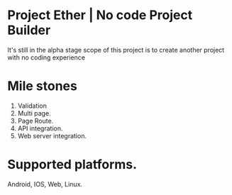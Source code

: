 Project Ether | No code Project Builder
==================

It's still in the alpha stage scope of this project is to create another project with no coding experience

# Mile stones
1. Validation
2. Multi page.
3. Page Route.
4. API integration.
5. Web server integration.

# Supported platforms.

Android, IOS, Web, Linux.
